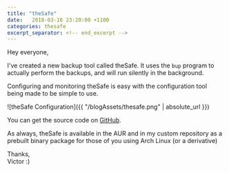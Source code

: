 ```yaml
---
title: "theSafe"
date:   2018-03-16 23:20:00 +1100
categories: thesafe
excerpt_separator: <!-- end_excerpt -->
---
```


Hey everyone,

I've created a new backup tool called theSafe.<!-- end_excerpt --> It uses the `bup` program to actually perform the backups, and will run silently in the background.

Configuring and monitoring theSafe is easy with the configuration tool being made to be simple to use.

![theSafe Configuration]({{ "/blogAssets/thesafe.png" | absolute_url }})

You can get the source code on [GitHub](https://github.com/vicr123/theSafe).

As always, theSafe is available in the AUR and in my custom repository as a prebuilt binary package for those of you using Arch Linux (or a derivative)

Thanks,<br />
Victor :)
